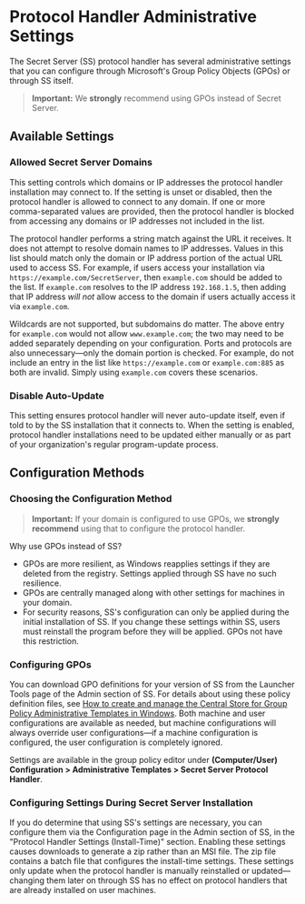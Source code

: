 [title]: # (Protocol Handler Administrative Settings)
[tags]: # (launcher, protocol handler, settings)
[priority]: # (1000)

# Protocol Handler Administrative Settings

The Secret Server (SS) protocol handler has several administrative settings that you can configure through Microsoft's Group Policy Objects (GPOs) or through SS itself.

> **Important:** We **strongly** recommend using GPOs instead of Secret Server.

## Available Settings

### Allowed Secret Server Domains

This setting controls which domains or IP addresses the protocol handler installation may connect to. If the setting is unset or disabled, then the protocol handler is allowed to connect to any domain. If one or more comma-separated values are provided, then the protocol handler is blocked from accessing any domains or IP addresses not included in the list.

The protocol handler performs a string match against the URL it receives. It does not attempt to resolve domain names to IP addresses. Values in this list should match only the domain or IP address portion of the actual URL used to access SS. For example, if users access your installation via `https://example.com/SecretServer`, then `example.com` should be added to the list. If `example.com` resolves to the IP address `192.168.1.5`, then adding that IP address *will not* allow access to the domain if users actually access it via `example.com`.

Wildcards are not supported, but subdomains do matter. The above entry for `example.com` would not allow `www.example.com`; the two may need to be added separately depending on your configuration. Ports and protocols are also unnecessary—only the domain portion is checked. For example, do not include an entry in the list like `https://example.com` or `example.com:885` as both are invalid. Simply using `example.com` covers these scenarios.

### Disable Auto-Update

This setting ensures protocol handler will never auto-update itself, even if told to by the SS installation that it connects to. When the setting is enabled, protocol handler installations need to be updated either manually or as part of your organization's regular program-update process.

## Configuration Methods

### Choosing the Configuration Method

> **Important:** If your domain is configured to use GPOs, we **strongly recommend** using that to configure the protocol handler.

Why use GPOs instead of SS?

- GPOs are more resilient, as Windows reapplies settings if they are deleted from the registry. Settings applied through SS have no such resilience.
- GPOs are centrally managed along with other settings for machines in your domain.
- For security reasons, SS's configuration can only be applied during the initial installation of SS. If you change these settings within SS, users must reinstall the program before they will be applied. GPOs not have this restriction.

### Configuring GPOs

You can download GPO definitions for your version of SS from the Launcher Tools page of the Admin section of SS. For details about using these policy definition files, see [How to create and manage the Central Store for Group Policy Administrative Templates in Windows](https://docs.microsoft.com/en-us/troubleshoot/windows-client/group-policy/create-and-manage-central-store). Both machine and user configurations are available as needed, but machine configurations will always override user configurations—if a machine configuration is configured, the user configuration is completely ignored.

Settings are available in the group policy editor under **(Computer/User) Configuration \> Administrative Templates \> Secret Server Protocol Handler**.

### Configuring Settings During Secret Server Installation

If you do determine that using SS's settings are necessary, you can configure them via the Configuration page in the Admin section of SS, in the "Protocol Handler Settings (Install-Time)" section. Enabling these settings causes downloads to generate a zip rather than an MSI file. The zip file contains a batch file that configures the install-time settings. These settings only update when the protocol handler is manually reinstalled or updated—changing them later on through SS has no effect on protocol handlers that are already installed on user machines.